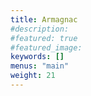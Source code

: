 ```yaml
---
title: Armagnac
#description: 
#featured: true
#featured_image: 
keywords: []
menus: "main"
weight: 21
---
```

